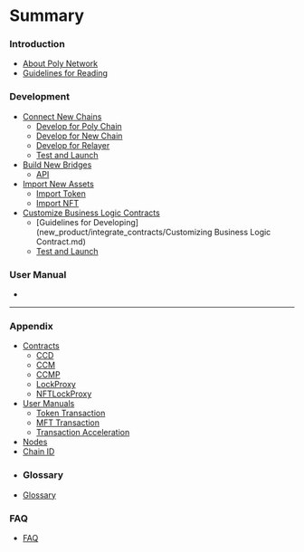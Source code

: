 # Summary
### Introduction
* [About Poly Network](introduction.md)
* [Guidelines for Reading](guideline.md)

### Development 
* [Connect New Chains](new_chain/readme.md)
  * [Develop for Poly Chain](new_chain/relay_chain/relay_chain_development.md)
  * [Develop for New Chain](new_chain/side_chain/contracts.md)
  * [Develop for Relayer](new_chain/relayer/relayer.md)
  * [Test and Launch](new_chain/launch_and_test/launch.md)
* [Build New Bridges](new_product/integrate_bridge/readme.md)
  * [API](new_product/integrate_bridge/bridge.md)
* [Import New Assets](new_product/integrate_assets/readme.md)
  * [Import Token](new_product/integrate_assets/token.md)
  * [Import NFT](new_product/integrate_assets/nft.md)
* [Customize Business Logic Contracts](new_product/integrate_contracts/readme.md)
  * [Guidelines for Developing](new_product/integrate_contracts/Customizing Business Logic Contract.md)
  * [Test and Launch](new_product/integrate_contracts/launch.md)

### User Manual
* 

----
### Appendix
* [Contracts]()
  * [CCD](Core_Smart_Contract/Contract/CCD.md)
  * [CCM](Core_Smart_Contract/Contract/CCM.md)
  * [CCMP](Core_Smart_Contract/Contract/CCMP.md)
  * [LockProxy](Core_Smart_Contract/Contract/LockProxy.md)
  * [NFTLockProxy](Core_Smart_Contract/Contract/NFTLockProxy.md)
* [User Manuals]()
  * [Token Transaction](Core_Smart_Contract/User_Manuals/Token_Transaction.md)
  * [MFT Transaction](Core_Smart_Contract/User_Manuals/NFT_Transaction.md)
  * [Transaction Acceleration](Core_Smart_Contract/User_Manuals/Transaction_Acceleration.md)
* [Nodes](Core_Smart_Contract/Nodes/Nodes.md)
* [Chain ID](Core_Smart_Contract/Chain_ID/Chain_ID.md)
* ### Glossary
* [Glossary](GLOSSARY.md)

### FAQ
* [FAQ](FAQ/template.md)

